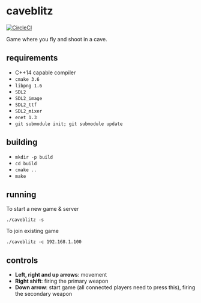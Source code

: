 # caveblitz

[![CircleCI](https://circleci.com/gh/minttu/caveblitz/tree/master.svg?style=svg&circle-token=7eed1db17b9da6e44a085a2de652d81d9d41d50e)](https://circleci.com/gh/minttu/caveblitz/tree/master)

Game where you fly and shoot in a cave.

## requirements

* C++14 capable compiler
* `cmake 3.6`
* `libpng 1.6`
* `SDL2`
* `SDL2_image`
* `SDL2_ttf`
* `SDL2_mixer`
* `enet 1.3`
* `git submodule init; git submodule update`

## building

* `mkdir -p build`
* `cd build`
* `cmake ..`
* `make`

## running

To start a new game & server

    ./caveblitz -s

To join existing game

    ./caveblitz -c 192.168.1.100

## controls

* **Left, right and up arrows**: movement
* **Right shift**: firing the primary weapon
* **Down arrow**: start game (all connected players need to press this), firing the secondary weapon
